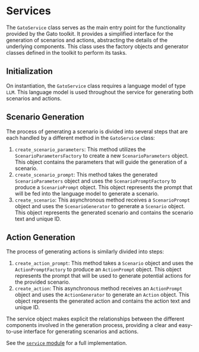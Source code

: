 # Services

The `GatoService` class serves as the main entry point for the functionality provided by the Gato toolkit. It provides a simplified interface for the generation of scenarios and actions, abstracting the details of the underlying components. This class uses the factory objects and generator classes defined in the toolkit to perform its tasks.

## Initialization

On instantiation, the `GatoService` class requires a language model of type `LLM`. This language model is used throughout the service for generating both scenarios and actions.

## Scenario Generation

The process of generating a scenario is divided into several steps that are each handled by a different method in the `GatoService` class:

1. `create_scenario_parameters`: This method utilizes the `ScenarioParametersFactory` to create a new `ScenarioParameters` object. This object contains the parameters that will guide the generation of a scenario.
2. `create_scenario_prompt`: This method takes the generated `ScenarioParameters` object and uses the `ScenarioPromptFactory` to produce a `ScenarioPrompt` object. This object represents the prompt that will be fed into the language model to generate a scenario.
3. `create_scenario`: This asynchronous method receives a `ScenarioPrompt` object and uses the `ScenarioGenerator` to generate a `Scenario` object. This object represents the generated scenario and contains the scenario text and unique ID.

## Action Generation

The process of generating actions is similarly divided into steps:

1. `create_action_prompt`: This method takes a `Scenario` object and uses the `ActionPromptFactory` to produce an `ActionPrompt` object. This object represents the prompt that will be used to generate potential actions for the provided scenario.
2. `create_action`: This asynchronous method receives an `ActionPrompt` object and uses the `ActionGenerator` to generate an `Action` object. This object represents the generated action and contains the action text and unique ID.

The service object makes explicit the relationships between the different components involved in the generation process, providing a clear and easy-to-use interface for generating scenarios and actions.

See the [`service` module](../../src/gato/service.py) for a full implementation.
